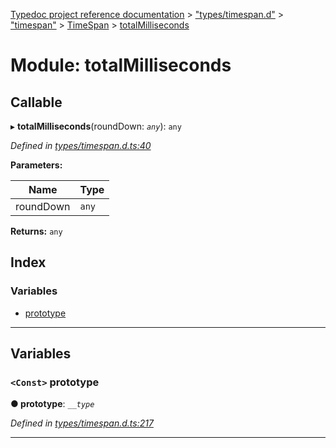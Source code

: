 [Typedoc project reference documentation](../README.md) > ["types/timespan.d"](../modules/_types_timespan_d_.md) > ["timespan"](../modules/_types_timespan_d_._timespan_.md) > [TimeSpan](../classes/_types_timespan_d_._timespan_.timespan.md) > [totalMilliseconds](../modules/_types_timespan_d_._timespan_.timespan.totalmilliseconds.md)

# Module: totalMilliseconds

## Callable
▸ **totalMilliseconds**(roundDown: *`any`*): `any`

*Defined in [types/timespan.d.ts:40](https://github.com/DocuWare/REST-Sample-TS/blob/a4697e2/src/types/timespan.d.ts#L40)*

**Parameters:**

| Name | Type |
| ------ | ------ |
| roundDown | `any` |

**Returns:** `any`

## Index

### Variables

* [prototype](_types_timespan_d_._timespan_.timespan.totalmilliseconds.md#prototype)

---

## Variables

<a id="prototype"></a>

### `<Const>` prototype

**● prototype**: *`__type`*

*Defined in [types/timespan.d.ts:217](https://github.com/DocuWare/REST-Sample-TS/blob/a4697e2/src/types/timespan.d.ts#L217)*

___

